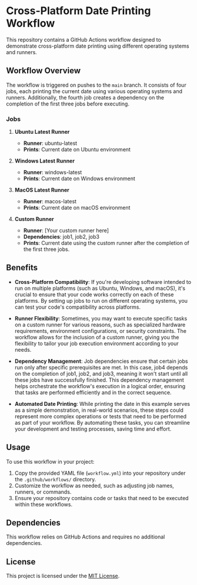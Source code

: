 # Cross-Platform Date Printing Workflow

This repository contains a GitHub Actions workflow designed to demonstrate cross-platform date printing using different operating systems and runners.

## Workflow Overview

The workflow is triggered on pushes to the `main` branch. It consists of four jobs, each printing the current date using various operating systems and runners. Additionally, the fourth job creates a dependency on the completion of the first three jobs before executing.

### Jobs

1. **Ubuntu Latest Runner**
   - **Runner**: ubuntu-latest
   - **Prints**: Current date on Ubuntu environment

2. **Windows Latest Runner**
   - **Runner**: windows-latest
   - **Prints**: Current date on Windows environment

3. **MacOS Latest Runner**
   - **Runner**: macos-latest
   - **Prints**: Current date on macOS environment

4. **Custom Runner**
   - **Runner**: [Your custom runner here]
   - **Dependencies**: job1, job2, job3
   - **Prints**: Current date using the custom runner after the completion of the first three jobs.

## Benefits

- **Cross-Platform Compatibility**: If you're developing software intended to run on multiple platforms (such as Ubuntu, Windows, and macOS), it's crucial to ensure that your code works correctly on each of these platforms. By setting up jobs to run on different operating systems, you can test your code's compatibility across platforms.
  
- **Runner Flexibility**: Sometimes, you may want to execute specific tasks on a custom runner for various reasons, such as specialized hardware requirements, environment configurations, or security constraints. The workflow allows for the inclusion of a custom runner, giving you the flexibility to tailor your job execution environment according to your needs.
  
- **Dependency Management**: Job dependencies ensure that certain jobs run only after specific prerequisites are met. In this case, job4 depends on the completion of job1, job2, and job3, meaning it won't start until all these jobs have successfully finished. This dependency management helps orchestrate the workflow's execution in a logical order, ensuring that tasks are performed efficiently and in the correct sequence.
  
- **Automated Date Printing**: While printing the date in this example serves as a simple demonstration, in real-world scenarios, these steps could represent more complex operations or tests that need to be performed as part of your workflow. By automating these tasks, you can streamline your development and testing processes, saving time and effort.
     

## Usage

To use this workflow in your project:

1. Copy the provided YAML file (`workflow.yml`) into your repository under the `.github/workflows/` directory.
2. Customize the workflow as needed, such as adjusting job names, runners, or commands.
3. Ensure your repository contains code or tasks that need to be executed within these workflows.

## Dependencies

This workflow relies on GitHub Actions and requires no additional dependencies.

## License

This project is licensed under the [MIT License](LICENSE).
